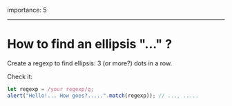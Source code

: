 importance: 5

---

# How to find an ellipsis "..." ?

Create a regexp to find ellipsis: 3 (or more?) dots in a row.

Check it:

```js
let regexp = /your regexp/g;
alert("Hello!... How goes?.....".match(regexp)); // ..., .....
```
